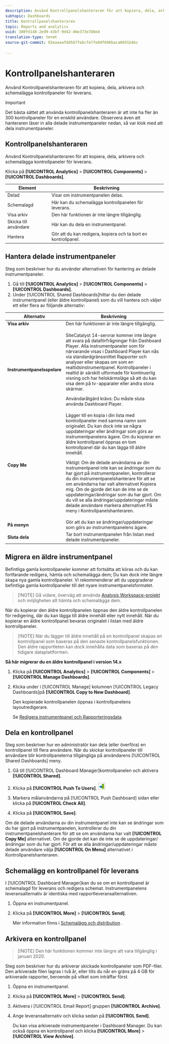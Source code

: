 ```yaml
---
description: Använd Kontrollpanelshanteraren för att kopiera, dela, arkivera och schemalägga kontrollpaneler för leverans.
subtopic: Dashboards
title: Kontrollpanelshanteraren
topic: Reports and analytics
uuid: 380fd148-2ed9-43bf-9d42-46e373e788e4
translation-type: tm+mt
source-git-commit: 92eaaeafdd587febcfe7fe60f696baca0691b4bc

---
```



# Kontrollpanelshanteraren

Använd Kontrollpanelshanteraren för att kopiera, dela, arkivera och schemalägga kontrollpaneler för leverans.

>[!IMPORTANT]
>
>Det bästa sättet att använda kontrollpanelshanteraren är att inte ha fler än 300 kontrollpaneler för en enskild användare. Observera även att hanteraren läser in alla delade instrumentpaneler nedan, så var klok med att dela instrumentpaneler.

## Kontrollpanelshanteraren

Använd Kontrollpanelshanteraren för att kopiera, dela, arkivera och schemalägga kontrollpaneler för leverans.

Klicka på **[!UICONTROL Analytics]** > **[!UICONTROL Components]** > **[!UICONTROL Dashboards]**.

| Element | Beskrivning |
|--- |--- |
| Delad | Visar om instrumentpanelen delas. |
| Schemalagd | Här kan du schemalägga kontrollpanelen för leverans. |
| Visa arkiv | Den här funktionen är inte längre tillgänglig. |
| Skicka till användare | Här kan du dela en instrumentpanel. |
| Hantera | Gör att du kan redigera, kopiera och ta bort en kontrollpanel. |

## Hantera delade instrumentpaneler

Steg som beskriver hur du använder alternativen för hantering av delade instrumentpaneler.

1. Gå till **[!UICONTROL Analytics]** > **[!UICONTROL Components]** > **[!UICONTROL Dashboards]**.
1. Under [!UICONTROL Shared Dashboards]hittar du den delade instrumentpanel (eller äldre kontrollpanel) som du vill hantera och väljer ett eller flera av följande alternativ:

<table id="choicetable_857E0E816D63404683D4E24DC8D7FC69"> 
 <thead class="chhead sthead"> 
  <th class="choptionhd"> Alternativ </th> 
  <th class="chdeschd"> Beskrivning </th> 
 </thead> 
 <tr class="chrow strow"> 
  <td class="choption"><strong>Visa arkiv</strong></td> 
  <td class="chdesc stentry"> Den här funktionen är inte längre tillgänglig. </td> 
 </tr> 
 <tr class="chrow strow"> 
  <td class="choption"><strong>Instrumentpanelsspelare</strong></td> 
  <td class="chdesc stentry"> <p>SiteCatalyst 14-servrar kommer inte längre att svara på dataförfrågningar från Dashboard Player. Alla instrumentpaneler som för närvarande visas i Dashboard Player kan nås via standardgränssnittet Rapporter och analyser eller skapas om som en realtidsinstrumentpanel. Kontrollpaneler i realtid är särskilt utformade för kontinuerlig visning och har helskärmsläge så att du kan visa dem på tv-apparater eller andra stora skärmar. </p> <p>Användaråtgärd krävs: Du måste sluta använda Dashboard Player. </p> </td> 
 </tr> 
 <tr class="chrow strow"> 
  <td class="choption"><strong>Copy Me</strong></td> 
  <td class="chdesc stentry"> Lägger till en kopia i din lista med kontrollpaneler med samma namn som originalet. Du kan dock inte se några uppdateringar eller ändringar som görs av instrumentpanelens ägare. Om du kopierar en äldre kontrollpanel öppnas en tom kontrollpanel där du kan lägga till äldre innehåll. <p>Viktigt:  Om de delade användarna av din instrumentpanel inte kan se ändringar som du har gjort på instrumentpanelen, kontrollerar du din instrumentpanelshanterare för att se om användarna har valt <span class="uicontrol"> alternativet </span> Kopiera mig. Om de gjorde det kan de inte se de uppdateringar/ändringar som du har gjort. Om du vill se alla ändringar/uppdateringar måste delade användare markera <span class="uicontrol"> alternativet </span> På meny i Kontrollpanelshanteraren. </p> </td> 
 </tr> 
 <tr class="chrow strow"> 
  <td class="choption"><strong>På menyn</strong></td> 
  <td class="chdesc stentry"> Gör att du kan se ändringar/uppdateringar som görs av instrumentpanelens ägare. </td> 
 </tr> 
 <tr class="chrow strow"> 
  <td class="choption"><strong>Sluta dela</strong></td> 
  <td class="chdesc stentry"> Tar bort instrumentpanelen från listan med delade instrumentpaneler. </td> 
 </tr> 
</table>

## Migrera en äldre instrumentpanel

Befintliga gamla kontrollpaneler kommer att fortsätta att köras och du kan fortfarande redigera, hämta och schemalägga dem; Du kan dock inte längre skapa nya gamla kontrollpaneler. Vi rekommenderar att du uppgraderar befintliga gamla kontrollpaneler till det nyare instrumentpanelsformatet.

> [!NOTE] Gå vidare, överväg att använda [Analysis Workspace-projekt](https://marketing.adobe.com/resources/help/en_US/analytics/analysis-workspace/) och möjligheten att hämta och schemalägga dem.

När du kopierar den äldre kontrollpanelen öppnas den äldre kontrollpanelen för redigering, där du kan lägga till äldre innehåll eller nytt innehåll. När du kopierar en äldre kontrollpanel bevaras originalet i listan med äldre kontrollpaneler.

> [!NOTE] När du lägger till äldre innehåll på en kontrollpanel skapas en kontrollpanel som baseras på den senaste kontrollpanelsfunktionen. Den äldre rapportleten kan dock innehålla data som baseras på den tidigare dataplattformen.

**Så här migrerar du en äldre kontrollpanel i version 14.x**

1. Klicka på **[!UICONTROL Analytics]** > **[!UICONTROL Components]** > **[!UICONTROL Manage Dashboards]**.
1. Klicka under i [!UICONTROL Manage] kolumnen [!UICONTROL Legacy Dashboards]på **[!UICONTROL Copy to New Dashboard]**.

   Den kopierade kontrollpanelen öppnas i kontrollpanelens layoutredigerare.

   Se [Redigera instrumentpanel och Rapporteringsdata](/help/analyze/reports-analytics/dashboard.md).

## Dela en kontrollpanel

Steg som beskriver hur en administratör kan dela (eller överföra) en kontrollpanel till flera användare. När du skickar kontrollpaneler till användare blir kontrollpanelerna tillgängliga på användarens [!UICONTROL Shared Dashboards] meny.

1. Gå till [!UICONTROL Dashboard Manager]kontrollpanelen och aktivera **[!UICONTROL Shared]**.
1. Klicka på **[!UICONTROL Push To Users]**.  ![](assets/push.png)

1. Markera målanvändarna på [!UICONTROL Push Dashboard] sidan eller klicka på **[!UICONTROL Check All]**.
1. Klicka på **[!UICONTROL Save]**.

Om de delade användarna av din instrumentpanel inte kan se ändringar som du har gjort på instrumentpanelen, kontrollerar du din instrumentpanelshanterare för att se om användarna har valt **[!UICONTROL Copy Me]** alternativet. Om de gjorde det kan de inte se de uppdateringar/ändringar som du har gjort. För att se alla ändringar/uppdateringar måste delade användare välja **[!UICONTROL On Menu]** alternativet i Kontrollpanelshanteraren.

## Schemalägg en kontrollpanel för leverans

I [!UICONTROL Dashboard Manager]kan du se om en kontrollpanel är schemalagd för leverans och redigera schemat. Instrumentpanelens leveransalternativ är identiska med rapportleveransalternativen.

1. Öppna en instrumentpanel.
1. Klicka på **[!UICONTROL More]** > **[!UICONTROL Send]**.

   Mer information finns i [Schemalägg och distribution](/help/analyze/reports-analytics/scheduling.md) .

## Arkivera en kontrollpanel

> [!NOTE] Den här funktionen kommer inte längre att vara tillgänglig i januari 2020.

Steg som beskriver hur du arkiverar skickade kontrollpaneler som PDF-filer. Den arkiverade filen lagras i två år, eller tills du når en gräns på 4 GB för arkiverade rapporter, beroende på vilket som inträffar först.

1. Öppna en instrumentpanel.
1. Klicka på **[!UICONTROL More]** > **[!UICONTROL Send]**.
1. Aktivera i [!UICONTROL Email Report] gruppen **[!UICONTROL Archive]**.
1. Ange leveransalternativ och klicka sedan på **[!UICONTROL Send]**.

   Du kan visa arkiverade instrumentpaneler i Dashboard Manager. Du kan också öppna en kontrollpanel och klicka **[!UICONTROL More]** > **[!UICONTROL View Archive]**.
